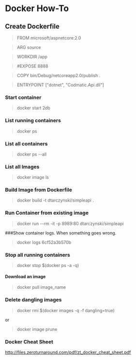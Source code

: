 # Docker How-To
## Create Dockerfile

> FROM microsoft/aspnetcore:2.0

> ARG source

> WORKDIR /app

> #EXPOSE 8888

> COPY bin/Debug/netcoreapp2.0/publish .

> ENTRYPOINT ["dotnet", "Codmatic.Api.dll"]

### Start container
> docker start 2db

### List running containers
> docker ps

### List all containers
> docker ps --all

### List all Images
> docker image ls

### Build Image from Dockerfile
> docker build -t dtarczynski/simpleapi .

### Run Container from existing image
> docker run --rm -it -p 8989:80 dtarczynski/simpleapi

###Show container logs. When something goes wrong.
> docker logs 6cf52a3b570b

### Stop all running containers
> docker stop $(docker ps -a -q)

#### Download an image
> docker pull image_name

### Delete dangling images
> docker rmi $(docker images -q -f dangling=true)

or

> docker image prune

### Docker Cheat Sheet
http://files.zeroturnaround.com/pdf/zt_docker_cheat_sheet.pdf
